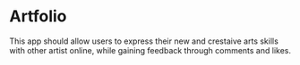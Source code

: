 # Artfolio
This app should allow users to express their new and crestaive arts skills with other artist online, while gaining feedback through comments and likes.
